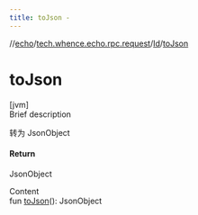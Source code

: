 ```yaml
---
title: toJson -
---
```

//[echo](../../index.md)/[tech.whence.echo.rpc.request](../index.md)/[Id](index.md)/[toJson](to-json.md)



# toJson  
[jvm]  
Brief description  


转为 JsonObject



#### Return  


JsonObject

  
Content  
fun [toJson](to-json.md)(): JsonObject  



